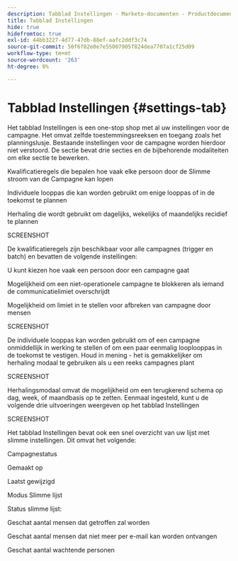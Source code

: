 ```yaml
---
description: Tabblad Instellingen - Marketo-documenten - Productdocumentatie
title: Tabblad Instellingen
hide: true
hidefromtoc: true
exl-id: 44bb3227-4d77-47db-88ef-aafc2ddf3c74
source-git-commit: 50f6f82e0e7e55007905f824dea7707a1cf25d09
workflow-type: tm+mt
source-wordcount: '263'
ht-degree: 0%

---
```


# Tabblad Instellingen {#settings-tab}

Het tabblad Instellingen is een one-stop shop met al uw instellingen voor de campagne. Het omvat zelfde toestemmingsreeksen en toegang zoals het planningslusje. Bestaande instellingen voor de campagne worden hierdoor niet verstoord. De sectie bevat drie secties en de bijbehorende modaliteiten om elke sectie te bewerken.

Kwalificatieregels die bepalen hoe vaak elke persoon door de Slimme stroom van de Campagne kan lopen

Individuele looppas die kan worden gebruikt om enige looppas of in de toekomst te plannen

Herhaling die wordt gebruikt om dagelijks, wekelijks of maandelijks recidief te plannen

SCREENSHOT

De kwalificatieregels zijn beschikbaar voor alle campagnes (trigger en batch) en bevatten de volgende instellingen:

U kunt kiezen hoe vaak een persoon door een campagne gaat

Mogelijkheid om een niet-operationele campagne te blokkeren als iemand de communicatielimiet overschrijdt

Mogelijkheid om limiet in te stellen voor afbreken van campagne door mensen

SCREENSHOT

De individuele looppas kan worden gebruikt om of een campagne onmiddellijk in werking te stellen of om een paar eenmalig looplooppas in de toekomst te vestigen. Houd in mening - het is gemakkelijker om herhaling modaal te gebruiken als u een reeks campagnes plant

SCREENSHOT

Herhalingsmodaal omvat de mogelijkheid om een terugkerend schema op dag, week, of maandbasis op te zetten. Eenmaal ingesteld, kunt u de volgende drie uitvoeringen weergeven op het tabblad Instellingen

SCREENSHOT

Het tabblad Instellingen bevat ook een snel overzicht van uw lijst met slimme instellingen. Dit omvat het volgende:

Campagnestatus

Gemaakt op

Laatst gewijzigd

Modus Slimme lijst

Status slimme lijst:

Geschat aantal mensen dat getroffen zal worden

Geschat aantal mensen dat niet meer per e-mail kan worden ontvangen

Geschat aantal wachtende personen
